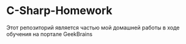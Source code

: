 # C-Sharp-Homework

Этот репозиторий является частью мой домашней работы в ходе обучения на портале GeekBrains
